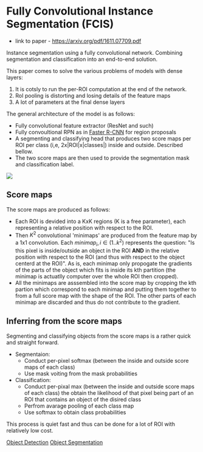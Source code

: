 # Fully Convolutional Instance Segmentation (FCIS)
* link to paper - https://arxiv.org/pdf/1611.07709.pdf

Instance segmentation using a fully convolutional network. Combining segmentation and classification into an end-to-end solution.

This paper comes to solve the various problems of models with dense layers:
1) It is cotsly to run the per-ROI computation at the end of the network.
2) RoI pooling is distorting and losing details of the feature maps
3) A lot of parameters at the final dense layers

The general architecture of the model is as follows:
- Fully convolutional feature extractor (ResNet and such)
- Fully convoultional RPN as in [Faster R-CNN](Faster%20R-CNN.md) for region proposals
- A segmenting and classifying head that produces two score maps per ROI per class (i,e, 2x|ROI|x|classes|) inside and outside. Described bellow.
- The two score maps are then used to provide the segmentation mask and classification label.

![](Pasted%20image%2020210112210642.png)

## Score maps
The score maps are produced as follows:
- Each ROI is devided into a KxK regions (K is a free parameter), each representing a relative position with respect to the ROI.
- Then $K^2$ convolutional 'minimaps' are produced from the feature  map by a 1x1 convolution. Each $minimap_i , i\in{(1..k^2)}$ represents the question: "Is this pixel is inside/outside an object in the ROI **AND** in the relative position with respect to the ROI (and thus with respect to the object centerd at the ROI)". As is, each minimap only propogate the gradients of the parts of the object which fits is inside its kth partition (the minimap is actuatlly computer over the whole ROI then cropped).
- All the minimaps are asssembled into the score map by cropping the kth partion which correspond to each minimap and putting them together to from a full score map with the shape of the ROI. The other parts of each minimap are discarded and thus do not contribute to the gradient.

## Inferring from the score maps
Segmenting and classifying objects from the score maps is a rather quick and straight forward.
- Segmentaion:
	- Conduct per-pixel softmax (between the inside and outside score maps of each class)
	- Use mask voiting from the mask probabilities
- Classification:
	- Conduct per-pixal max (between the inside and outside score maps of each class) the obtain the likelihood of that pixel being part of an ROI that contains an object of the disired class
	- Perfrom avarage pooling of each class map
	- Use softmax to obtain class probabilities

This process is quiet fast and thus can be done for a lot of ROI with relatively low cost.

[Object Detection](Object%20Detection.md)
[Object Segmentation](Object%20Segmentation)